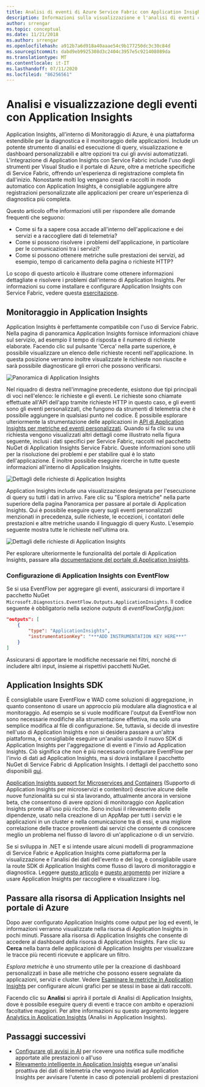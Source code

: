 ```yaml
---
title: Analisi di eventi di Azure Service Fabric con Application Insights
description: Informazioni sulla visualizzazione e l'analisi di eventi con Application Insights per il monitoraggio e la diagnostica dei cluster di Azure Service Fabric.
author: srrengar
ms.topic: conceptual
ms.date: 11/21/2018
ms.author: srrengar
ms.openlocfilehash: a912b7a6d918a40aaae54c9b177250dc3c30c84d
ms.sourcegitcommit: dabd9eb9925308d3c2404c3957e5c921408089da
ms.translationtype: MT
ms.contentlocale: it-IT
ms.lasthandoff: 07/11/2020
ms.locfileid: "86256561"
---
```

# <a name="event-analysis-and-visualization-with-application-insights"></a>Analisi e visualizzazione degli eventi con Application Insights

Application Insights, all'interno di Monitoraggio di Azure, è una piattaforma estendibile per la diagnostica e il monitoraggio delle applicazioni. Include un potente strumento di analisi ed esecuzione di query, visualizzazione e dashboard personalizzabili e altre opzioni tra cui gli avvisi automatizzati. L'integrazione di Application Insights con Service Fabric include l'uso degli strumenti per Visual Studio e il portale di Azure, oltre a metriche specifiche di Service Fabric, offrendo un'esperienza di registrazione completa fin dall'inizio. Nonostante molti log vengano creati e raccolti in modo automatico con Application Insights, è consigliabile aggiungere altre registrazioni personalizzate alle applicazioni per creare un'esperienza di diagnostica più completa.

Questo articolo offre informazioni utili per rispondere alle domande frequenti che seguono:

* Come si fa a sapere cosa accade all'interno dell'applicazione e dei servizi e a raccogliere dati di telemetria?
* Come si possono risolvere i problemi dell'applicazione, in particolare per le comunicazioni tra i servizi?
* Come si possono ottenere metriche sulle prestazioni dei servizi, ad esempio, tempo di caricamento della pagina o richieste HTTP?

Lo scopo di questo articolo è illustrare come ottenere informazioni dettagliate e risolvere i problemi dall'interno di Application Insights. Per informazioni su come installare e configurare Application Insights con Service Fabric, vedere questa [esercitazione](service-fabric-tutorial-monitoring-aspnet.md).

## <a name="monitoring-in-application-insights"></a>Monitoraggio in Application Insights

Application Insights è perfettamente compatibile con l'uso di Service Fabric. Nella pagina di panoramica Application Insights fornisce informazioni chiave sul servizio, ad esempio il tempo di risposta e il numero di richieste elaborate. Facendo clic sul pulsante 'Cerca' nella parte superiore, è possibile visualizzare un elenco delle richieste recenti nell'applicazione. In questa posizione verranno inoltre visualizzate le richieste non riuscite e sarà possibile diagnosticare gli errori che possono verificarsi.

![Panoramica di Application Insights](media/service-fabric-diagnostics-event-analysis-appinsights/ai-overview.png)

Nel riquadro di destra nell'immagine precedente, esistono due tipi principali di voci nell'elenco: le richieste e gli eventi. Le richieste sono chiamate effettuate all'API dell'app tramite richieste HTTP in questo caso, e gli eventi sono gli eventi personalizzati, che fungono da strumenti di telemetria che è possibile aggiungere in qualsiasi punto nel codice. È possibile esplorare ulteriormente la strumentazione delle applicazioni in [API di Application Insights per metriche ed eventi personalizzati](../azure-monitor/app/api-custom-events-metrics.md). Quando si fa clic su una richiesta vengono visualizzati altri dettagli come illustrato nella figura seguente, inclusi i dati specifici per Service Fabric, raccolti nel pacchetto NuGet di Application Insights Service Fabric. Queste informazioni sono utili per la risoluzione dei problemi e per stabilire qual è lo stato dell'applicazione. È inoltre possibile eseguire ricerche in tutte queste informazioni all'interno di Application Insights.

![Dettagli delle richieste di Application Insights](media/service-fabric-diagnostics-event-analysis-appinsights/ai-request-details.png)

Application Insights include una visualizzazione designata per l'esecuzione di query su tutti i dati in arrivo. Fare clic su "Esplora metriche" nella parte superiore della pagina Panoramica per passare al portale di Application Insights. Qui è possibile eseguire query sugli eventi personalizzati menzionati in precedenza, sulle richieste, le eccezioni, i contatori delle prestazioni e altre metriche usando il linguaggio di query Kusto. L'esempio seguente mostra tutte le richieste nell'ultima ora.

![Dettagli delle richieste di Application Insights](media/service-fabric-diagnostics-event-analysis-appinsights/ai-metrics-explorer.png)

Per esplorare ulteriormente le funzionalità del portale di Application Insights, passare alla [documentazione del portale di Application Insights](../azure-monitor/app/overview-dashboard.md).

### <a name="configuring-application-insights-with-eventflow"></a>Configurazione di Application Insights con EventFlow

Se si usa EventFlow per aggregare gli eventi, assicurarsi di importare il pacchetto NuGet `Microsoft.Diagnostics.EventFlow.Outputs.ApplicationInsights`. Il codice seguente è obbligatorio nella sezione *outputs* di *eventFlowConfig.json*:

```json
"outputs": [
    {
        "type": "ApplicationInsights",
        "instrumentationKey": "***ADD INSTRUMENTATION KEY HERE***"
    }
]
```

Assicurarsi di apportare le modifiche necessarie nei filtri, nonché di includere altri input, insieme ai rispettivi pacchetti NuGet.

## <a name="application-insights-sdk"></a>Application Insights SDK

È consigliabile usare EventFlow e WAD come soluzioni di aggregazione, in quanto consentono di usare un approccio più modulare alla diagnostica e al monitoraggio. Ad esempio se si vuole modificare l'output da EventFlow non sono necessarie modifiche alla strumentazione effettiva, ma solo una semplice modifica al file di configurazione. Se, tuttavia, si decide di investire nell'uso di Application Insights e non si desidera passare a un'altra piattaforma, è consigliabile eseguire un'analisi usando il nuovo SDK di Application Insights per l'aggregazione di eventi e l'invio ad Application Insights. Ciò significa che non è più necessario configurare EventFlow per l'invio di dati ad Application Insights, ma si dovrà installare il pacchetto NuGet di Service Fabric di Application Insights. I dettagli del pacchetto sono disponibili [qui](https://github.com/Microsoft/ApplicationInsights-ServiceFabric).

[Application Insights support for Microservices and Containers](https://azure.microsoft.com/blog/app-insights-microservices/) (Supporto di Application Insights per microservizi e contenitori) descrive alcune delle nuove funzionalità su cui si sta lavorando, attualmente ancora in versione beta, che consentono di avere opzioni di monitoraggio con Application Insights pronte all'uso più ricche. Sono inclusi il rilevamento delle dipendenze, usato nella creazione di un AppMap per tutti i servizi e le applicazioni in un cluster e nella comunicazione tra di essi, e una migliore correlazione delle tracce provenienti dai servizi che consente di conoscere meglio un problema nel flusso di lavoro di un'applicazione o di un servizio.

Se si sviluppa in .NET e si intende usare alcuni modelli di programmazione di Service Fabric e Application Insights come piattaforma per la visualizzazione e l'analisi dei dati dell'evento e del log, è consigliabile usare la route SDK di Application Insights come flusso di lavoro di monitoraggio e diagnostica. Leggere [questo articolo](../azure-monitor/app/asp-net-more.md) e [questo argomento](../azure-monitor/app/asp-net-trace-logs.md) per iniziare a usare Application Insights per raccogliere e visualizzare i log.

## <a name="navigating-the-application-insights-resource-in-azure-portal"></a>Passare alla risorsa di Application Insights nel portale di Azure

Dopo aver configurato Application Insights come output per log ed eventi, le informazioni verranno visualizzate nella risorsa di Application Insights in pochi minuti. Passare alla risorsa di Application Insights che consente di accedere al dashboard della risorsa di Application Insights. Fare clic su **Cerca** nella barra delle applicazioni di Application Insights per visualizzare le tracce più recenti ricevute e applicare un filtro.

*Esplora metriche* è uno strumento utile per la creazione di dashboard personalizzati in base alle metriche che possono essere segnalate da applicazioni, servizi e cluster. Vedere [Esaminare le metriche in Application Insights](../azure-monitor/platform/metrics-charts.md) per configurare alcuni grafici per se stessi in base ai dati raccolti.

Facendo clic su **Analisi** si aprirà il portale di Analisi di Application Insights, dove è possibile eseguire query di eventi e tracce con ambito e operazioni facoltative maggiori. Per altre informazioni su questo argomento leggere [Analytics in Application Insights](../azure-monitor/log-query/log-query-overview.md) (Analisi in Application Insights).

## <a name="next-steps"></a>Passaggi successivi

* [Configurare gli avvisi in AI](../azure-monitor/platform/alerts-log.md) per ricevere una notifica sulle modifiche apportate alle prestazioni o all'uso
* [Rilevamento intelligente in Application Insights](../azure-monitor/app/proactive-diagnostics.md) esegue un'analisi proattiva dei dati di telemetria che vengono inviati ad Application Insights per avvisare l'utente in caso di potenziali problemi di prestazioni
